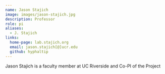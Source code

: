 ```yaml
---
name: Jason Stajich
image: images/jason-stajich.jpg
description: Professor
role: pi
aliases:
  - J. Stajich
links:
  home-page: lab.stajich.org
  email: jason.stajich[@]ucr.edu
  github: hyphaltip
---
```


Jason Stajich is a faculty member at UC Riverside and Co-PI of the Project
